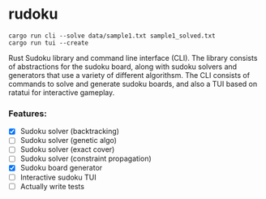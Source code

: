 # rudoku

```
cargo run cli --solve data/sample1.txt sample1_solved.txt
cargo run tui --create
```

Rust Sudoku library and command line interface (CLI). The library consists of abstractions for the sudoku board, along with sudoku solvers and generators that use a variety of different algorithsm. The CLI consists of commands to solve and generate sudoku boards, and also a TUI based on ratatui for interactive gameplay. 

### Features:
- [X] Sudoku solver (backtracking)
- [ ] Sudoku solver (genetic algo)
- [ ] Sudoku solver (exact cover)
- [ ] Sudoku solver (constraint propagation)
- [X] Sudoku board generator
- [ ] Interactive sudoku TUI
- [ ] Actually write tests
